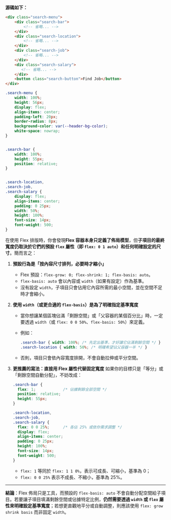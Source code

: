 **源碼如下：**

```html
<div class="search-menu">
    <div class="search-bar">
        <!-- 省略... -->
    </div>
    <div class="search-location">
        <!-- 省略... -->
    </div>
    <div class="search-job">
        <!-- 省略... -->
    </div>
    <div class="search-salary">
       <!-- 省略... -->
    </div>
    <button class="search-button">Find Job</button>
</div>
```

```scss 
.search-menu {
    width: 100%;
    height: 56px;
    display: flex;
    align-items: center;
    padding-left: 20px;
    border-radius: 8px;
    background-color: var(--header-bg-color);
    white-space: nowrap;
}


.search-bar {
    width: 100%;
    height: 55px;
    position: relative;
}


.search-location,
.search-job,
.search-salary {
    display: flex;
    align-items: center;
    padding: 0 25px;
    width: 50%;
    height: 100%;
    font-size: 14px;
    font-weight: 500;
}
```

在使用 Flex 排版時，你會發現**Flex 容器本身只定義了佈局模型**，但**子項目的最終寬度仍取決於它們的預設 `flex` 屬性（即 `flex: 0 1 auto`）和任何明確設定的尺寸**。簡而言之：

1. **預設行為是「按內容尺寸排列，必要時才縮小」**

   * Flex 預設：`flex-grow: 0; flex-shrink: 1; flex-basis: auto`。
   * `flex-basis: auto` 會以內容或 `width`（如果有設定）作為基準。
   * 沒有設定 `width`，子項目只會佔用它內容所需的最小空間，並在空間不足時才會縮小。

2. **使用 `width`（或更合適的 `flex-basis`）是為了明確指定基準寬度**

   * 當你想讓某個區塊佔滿「剩餘空間」或「父容器的某個百分比」時，一定要透過 `width`（或 `flex: 0 0 50%`、`flex-basis: 50%`）來定義。
   * 例如：

     ```scss
     .search-bar { width: 100%; /* 先定出基準，才好讓它佔滿剩餘空間 */ }
     .search-location { width: 50%; /* 明確希望佔父容器一半 */ }
     ```
   * 否則，項目只會依內容寬度排開，不會自動拉伸或平分空間。

3. **更推薦的寫法：直接用 Flex 屬性代替固定寬度**
   如果你的目標只是「等分」或「剩餘空間自動分配」，不妨改成：

   ```scss
   .search-bar {
     flex: 1;            /* 佔據剩餘全部空間 */
     position: relative;
     height: 55px;
   }

   .search-location,
   .search-job,
   .search-salary {
     flex: 0 0 25%;      /* 各佔 25% 或依你需求調整 */
     display: flex;
     align-items: center;
     padding: 0 25px;
     height: 100%;
     font-size: 14px;
     font-weight: 500;
   }
   ```

   * `flex: 1` 等同於 `flex: 1 1 0%`，表示可成長、可縮小，基準為 0；
   * `flex: 0 0 25%` 表示不成長、不縮小，基準為 25%。

---

**結論**：Flex 佈局只是工具，而預設的 `flex-basis: auto` 不會自動分配空間給子項目。若要讓子項目填滿剩餘空間或佔據特定比例，**仍然需要透過 `width` 或 `flex` 屬性來明確設定基準寬度**；若想更直觀地平分或自動調整，則應該使用 `flex: grow shrink basis` 而非固定 `width`。
